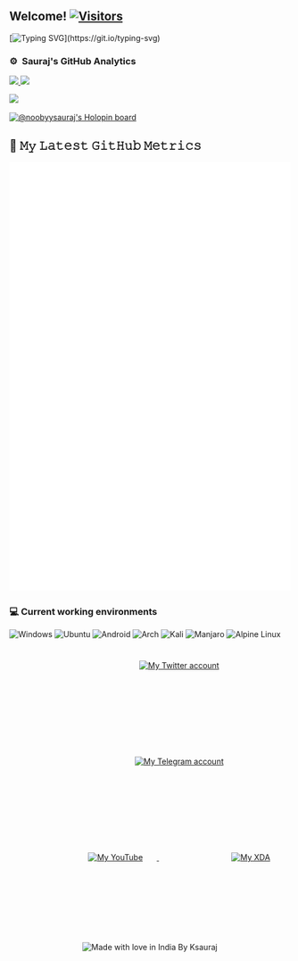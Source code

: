 <h2>Welcome! <a href="https://github.com/noobyysauraj"> <img src="https://visitor-badge.laobi.icu/badge?page_id=noobyysauraj" alt="Visitors"></a></h2>

[![Typing SVG](https://readme-typing-svg.demolab.com?font=Fira+Code&weight=900&size=14&duration=1000&pause=1000&color=F7F7F7&background=000000&vCenter=true&multiline=true&width=850&height=130&lines=-+%F0%9F%8C%B1+Currently+a+12th+grade+student.;-+%F0%9F%92%9E%EF%B8%8F+I've+keen+interest+in+AI+and+Data+Science.;-+%F0%9F%91%80+Languages%2FTools+I+know+are+Bash%2C+Python%2C+C%2FC%2B%2B+(basics)%2C+HTML5%2C+CSS%2C+JAVA+(basics).;-+%F0%9F%91%80+I%E2%80%99m+interested+in+automating+stuffs.;-+%F0%9F%93%B1+Devices+I+own+are+Realme+7+and+Mi+A2.;-+%F0%9F%93%AB+You+can+reach+me+through+telegram+%40Ksauraj.)](https://git.io/typing-svg)

### ⚙️ &nbsp;Sauraj's GitHub Analytics
<p align="left">
<a href="https://github.com/noobyysauraj">
  <img height="180em" src="https://github-stats-alpha.vercel.app/api?username=noobyysauraj&cc=000&tc=fff&ic=fff&bc=000&count_private=true&include_all_commits=true" />
</a>
<a href="https://github.com/noobyysauraj">
  <img height="180em" src="https://github-readme-stats.vercel.app/api/top-langs/?username=noobyysauraj&theme=vision-friendly-dark&count_private=true&layout=compact&langs_count=8&hide_border=true" />
</a>
</p>
<p align = "left">
 <img src="https://github-readme-activity-graph.cyclic.app/graph?username=noobyysauraj&theme=high-contrast">
</p>  

[![@noobyysauraj's Holopin board](https://holopin.io/api/user/board?user=noobyysauraj)](https://holopin.io/@noobyysauraj)

## 🔔 𝙼𝚢 𝙻𝚊𝚝𝚎𝚜𝚝 𝙶𝚒𝚝𝙷𝚞𝚋 𝙼𝚎𝚝𝚛𝚒𝚌𝚜
![Metrics](/github-metrics.svg)


### 💻 Current working environments
![Windows](https://img.shields.io/badge/Windows-0078D6?style=for-the-badge&logo=windows&logoColor=white)
![Ubuntu](https://img.shields.io/badge/Ubuntu-E95420?style=for-the-badge&logo=ubuntu&logoColor=white)
![Android](https://img.shields.io/badge/Android-3DDC84?style=for-the-badge&logo=android&logoColor=white)
![Arch](https://img.shields.io/badge/Arch%20Linux-1793D1?logo=arch-linux&logoColor=fff&style=for-the-badge)
![Kali](https://img.shields.io/badge/Kali-268BEE?style=for-the-badge&logo=kalilinux&logoColor=white)
![Manjaro](https://img.shields.io/badge/Manjaro-35BF5C?style=for-the-badge&logo=Manjaro&logoColor=white)
![Alpine Linux](https://img.shields.io/badge/Alpine_Linux-%230D597F.svg?style=for-the-badge&logo=alpine-linux&logoColor=white)

<p align = "center">
<a href="https://twitter.com/k_sauraj">
  <img alt="My Twitter account" width="44px" style="margin: 25px 25px 130px 130px;" src="https://cdn.jsdelivr.net/npm/simple-icons@v3/icons/twitter.svg" />
</a>
<a href="https://t.me/ksauraj">
  <img alt="My Telegram account" width="44px" style="margin: 25px 25px 130px 130px;" src="https://cdn.jsdelivr.net/npm/simple-icons@v3/icons/telegram.svg" />
</a>
<a href="https://youtube.com/c/SaurajGaming">
  <img alt="My YouTube" width="44px" style="margin: 25px 25px 130px 130px;" src="https://cdn.jsdelivr.net/npm/simple-icons@v3/icons/youtube.svg" />
</a>  
  <a href="https://forum.xda-developers.com/m/ksauraj.11493659/">
  <img alt="My XDA" width="44px" style="margin: 25px 25px 130px 130px;" src="https://cdn.jsdelivr.net/npm/simple-icons@3.3.0/icons/xdadevelopers.svg" />
</a>
</p>
<p align="center">
<img src="https://madewithlove.now.sh/in?heart=true&colorA=%23000000&colorB=%23d84141&text=India+By+Ksauraj" alt="Made with love in India By Ksauraj">
</p>
